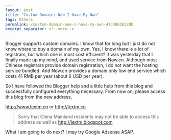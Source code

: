 ```yaml
---
layout: post
title: "Custom Domain: Now I Have My Own"
tags: Others
permalink: /custom-domain-now-i-have-my-own-47c4863622db
excerpt_separator: <!--more-->
---
```

Blogger supports custom domains. I know that for long but I just do not know where to buy a domain of my own. Yes, I know there is a lot of registrars, but which one is most cost efficient? It was yesterday that I finally made up my mind, and used service from Now.cn. Although most Chinese registrars provide domain registration, I do not want the hosting service bundled. And Now.cn provides a domain only low end service which costs 41 RMB per year (about 6 USD per year).

So I have followed the Blogger help and a little help from this blog and successfully configured everything necessary. From now on, please access this blog from the new address,

http://www.lextm.cn or http://lextm.cn

> Sorry that China Mainland residents may not be able to access this address as well as http://lextm.blogspot.com

What I am going to do next? I may try Google Adsense ASAP.
<!--more-->
